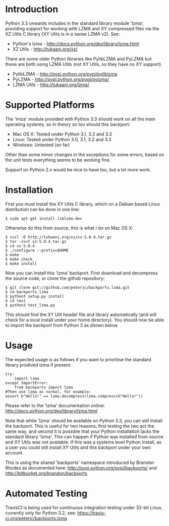 Introduction
============

Python 3.3 onwards includes in the standard library module 'lzma',
providing support for working with LZMA and XY compressed files via
the XZ Utils C library (XY Utils is in a sense LZMA v2). See:

* Python's lzma - http://docs.python.org/dev/library/lzma.html
* XZ Utils - http://tukaani.org/xz/

There are some older Python libraries like PylibLZMA and PyLZMA
but these are both using LZMA Utils (not XY Utils, so they have
no XY support).

* PylibLZMA - http://pypi.python.org/pypi/pyliblzma
* PyLZMA - http://pypi.python.org/pypi/pylzma/
* LZMA Utils - http://tukaani.org/lzma/


Supported Platforms
===================

The 'lmza' module provided with Python 3.3 should work on all the
main operating systems, so in theory so too should this backport:

* Mac OS X: Tested under Python 3.1, 3.2 and 3.3
* Linux: Tested under Python 3.0, 3.1, 3.2 and 3.3
* Windows: Untested (so far)

Other than some minor changes in the exceptions for some errors,
based on the unit tests everything seems to be working fine.

Support on Python 2.x would be nice to have too, but a lot more
work.


Installation
============

First you must install the XY Utils C library, which on a Debian
based Linux distribution can be done in one line:

    $ sudo apt-get install liblzma-dev

Otherwise do this from source, this is what I do on Mac OS X:

    $ curl -O http://tukaani.org/xz/xz-5.0.4.tar.gz
    $ tar -zxvf xz-5.0.4.tar.gz
    $ cd xz-5.0.4
    $ ./configure --prefix=$HOME
    $ make
    $ make check
    $ make install

Now you can install this 'lzma' backport. First download and
decompress the source code, or clone the github repository:

    $ git clone git://github.com/peterjc/backports.lzma.git
    $ cd backports.lzma
    $ python3 setup.py install
    $ cd test
    $ python3 test_lzma.py

This should find the XY Util header file and library automatically
(and will check for a local install under your home directory).
You should now be able to import the backport from Python 3
as shown below.


Usage
=====

The expected usage is as follows if you want to prioritise the
standard library prodived lzma if present:

    try:
        import lzma
    except ImportError:
        from backports import lzma
    #Then use lzma as normal, for example:
    assert b"Hello!" == lzma.decompress(lzma.compress(b"Hello!"))

Please refer to the 'lzma' documentation online:
http://docs.python.org/dev/library/lzma.html

Note that while 'lzma' should be available on Python 3.3, you
can still install the backport. This is useful for two reasons,
first testing the two act the same way, and second it is possible
that your Python installation lacks the standard library 'lzma'.
This can happen if Python was installed from source and XY Utils
was not available. If this was a systems level Python install,
as a user you could still install XY Utils and this backport
under your own account.

This is using the shared 'backports' namespace introduced by Brandon
Rhodes as documented here: http://pypi.python.org/pypi/backports/
and http://bitbucket.org/brandon/backports


Automated Testing
=================

TravisCI is being used for continuous integration testing under
32-bit Linux, currently only for Python 3.2, see:
https://travis-ci.org/peterjc/backports.lzma
